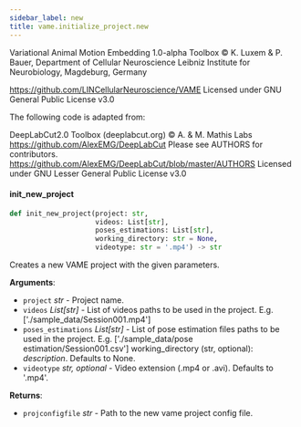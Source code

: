 ```yaml
---
sidebar_label: new
title: vame.initialize_project.new
---
```


Variational Animal Motion Embedding 1.0-alpha Toolbox
© K. Luxem &amp; P. Bauer, Department of Cellular Neuroscience
Leibniz Institute for Neurobiology, Magdeburg, Germany

https://github.com/LINCellularNeuroscience/VAME
Licensed under GNU General Public License v3.0

The following code is adapted from:

DeepLabCut2.0 Toolbox (deeplabcut.org)
© A. &amp; M. Mathis Labs
https://github.com/AlexEMG/DeepLabCut
Please see AUTHORS for contributors.
https://github.com/AlexEMG/DeepLabCut/blob/master/AUTHORS
Licensed under GNU Lesser General Public License v3.0

#### init\_new\_project

```python
def init_new_project(project: str,
                     videos: List[str],
                     poses_estimations: List[str],
                     working_directory: str = None,
                     videotype: str = '.mp4') -> str
```

Creates a new VAME project with the given parameters.

**Arguments**:

- `project` _str_ - Project name.
- `videos` _List[str]_ - List of videos paths to be used in the project. E.g. [&#x27;./sample_data/Session001.mp4&#x27;]
- `poses_estimations` _List[str]_ - List of pose estimation files paths to be used in the project. E.g. [&#x27;./sample_data/pose estimation/Session001.csv&#x27;]        working_directory (str, optional): _description_. Defaults to None.
- `videotype` _str, optional_ - Video extension (.mp4 or .avi). Defaults to &#x27;.mp4&#x27;.
  

**Returns**:

- `projconfigfile` _str_ - Path to the new vame project config file.


